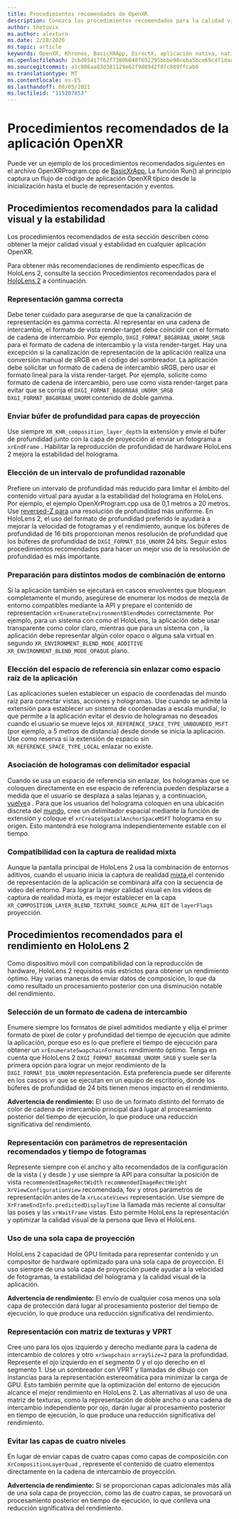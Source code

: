 ```yaml
---
title: Procedimientos recomendados de OpenXR
description: Conozca los procedimientos recomendados para la calidad visual, la estabilidad y el rendimiento de las aplicaciones OpenXR.
author: thetuvix
ms.author: alexturn
ms.date: 2/28/2020
ms.topic: article
keywords: OpenXR, Khronos, BasicXRApp, DirectX, aplicación nativa, nativa, motor personalizado, middleware, procedimientos recomendados, rendimiento, calidad, estabilidad
ms.openlocfilehash: 2cbd05417f62f7380b048f692295bbbe98ceba5bce69c4f1dae21aec812ec450
ms.sourcegitcommit: a1c086aa83d381129e62f9d8942f0fc889ffcab0
ms.translationtype: MT
ms.contentlocale: es-ES
ms.lasthandoff: 08/05/2021
ms.locfileid: "115207853"
---
```

# <a name="openxr-app-best-practices"></a>Procedimientos recomendados de la aplicación OpenXR

Puede ver un ejemplo de los procedimientos recomendados siguientes en el archivo OpenXRProgram.cpp de <a href="https://github.com/microsoft/OpenXR-MixedReality/tree/master/samples/BasicXrApp" target="_blank">BasicXrApp.</a> La función Run() al principio captura un flujo de código de aplicación OpenXR típico desde la inicialización hasta el bucle de representación y eventos.

## <a name="best-practices-for-visual-quality-and-stability"></a>Procedimientos recomendados para la calidad visual y la estabilidad

Los procedimientos recomendados de esta sección describen cómo obtener la mejor calidad visual y estabilidad en cualquier aplicación OpenXR.

Para obtener más recomendaciones de rendimiento específicas de HoloLens 2, consulte la sección Procedimientos recomendados para el [HoloLens 2](#best-practices-for-performance-on-hololens-2) a continuación.

### <a name="gamma-correct-rendering"></a>Representación gamma correcta

Debe tener cuidado para asegurarse de que la canalización de representación es gamma correcta. Al representar en una cadena de intercambio, el formato de vista render-target debe coincidir con el formato de cadena de intercambio. Por ejemplo, `DXGI_FORMAT_B8G8R8A8_UNORM_SRGB` para el formato de cadena de intercambio y la vista render-target.
Hay una excepción si la canalización de representación de la aplicación realiza una conversión manual de sRGB en el código del sombreador. La aplicación debe solicitar un formato de cadena de intercambio sRGB, pero usar el formato lineal para la vista render-target. Por ejemplo, solicite como formato de cadena de intercambio, pero use como vista render-target para evitar que se corrija el `DXGI_FORMAT_B8G8R8A8_UNORM_SRGB` `DXGI_FORMAT_B8G8R8A8_UNORM` contenido de doble gamma.

### <a name="submit-depth-buffer-for-projection-layers"></a>Enviar búfer de profundidad para capas de proyección

Use siempre `XR_KHR_composition_layer_depth` la extensión y envíe el búfer de profundidad junto con la capa de proyección al enviar un fotograma a `xrEndFrame` .
Habilitar la reproducción de profundidad de hardware HoloLens 2 mejora la estabilidad del holograma.

### <a name="choose-a-reasonable-depth-range"></a>Elección de un intervalo de profundidad razonable

Prefiere un intervalo de profundidad más reducido para limitar el ámbito del contenido virtual para ayudar a la estabilidad del holograma en HoloLens.
Por ejemplo, el ejemplo OpenXrProgram.cpp usa de 0,1 metros a 20 metros.
Use [reversed-Z para](https://developer.nvidia.com/content/depth-precision-visualized) una resolución de profundidad más uniforme.
En HoloLens 2, el uso del formato de profundidad preferido le ayudará a mejorar la velocidad de fotogramas y el rendimiento, aunque los búferes de profundidad de 16 bits proporcionan menos resolución de profundidad que los búferes de profundidad de `DXGI_FORMAT_D16_UNORM` 24 bits.
Seguir estos procedimientos recomendados para hacer un mejor uso de la resolución de profundidad es más importante.

### <a name="prepare-for-different-environment-blend-modes"></a>Preparación para distintos modos de combinación de entorno

Si la aplicación también se ejecutará en cascos envolventes que bloquean completamente el mundo, asegúrese de enumerar los modos de mezcla de entorno compatibles mediante la API y prepare el contenido de representación `xrEnumerateEnvironmentBlendModes` correctamente.
Por ejemplo, para un sistema con como el HoloLens, la aplicación debe usar transparente como color claro, mientras que para un sistema con , la aplicación debe representar algún color opaco o alguna sala virtual en segundo `XR_ENVIRONMENT_BLEND_MODE_ADDITIVE` `XR_ENVIRONMENT_BLEND_MODE_OPAQUE` plano.

### <a name="choose-unbounded-reference-space-as-applications-root-space"></a>Elección del espacio de referencia sin enlazar como espacio raíz de la aplicación

Las aplicaciones suelen establecer un espacio de coordenadas del mundo raíz para conectar vistas, acciones y hologramas.
Use cuando se admite la extensión para establecer un sistema de coordenadas a escala mundial, lo que permite a la aplicación evitar el desvío de hologramas no deseados cuando el usuario se mueve lejos `XR_REFERENCE_SPACE_TYPE_UNBOUNDED_MSFT` (por ejemplo, a 5 metros de distancia) desde donde se inicia la aplicación. [](../../design/coordinate-systems.md#building-a-world-scale-experience)
Use como reserva si la extensión de espacio sin `XR_REFERENCE_SPACE_TYPE_LOCAL` enlazar no existe.

### <a name="associate-hologram-with-spatial-anchor"></a>Asociación de hologramas con delimitador espacial

Cuando se usa un espacio de referencia sin enlazar, los hologramas que se coloquen directamente en ese espacio de referencia pueden desplazarse a medida que el usuario se desplaza a salas lejanas y, a continuación, [vuelve](../../design/coordinate-systems.md#building-a-world-scale-experience)a .
Para que los usuarios del holograma coloquen en una ubicación discreta del [mundo,](../../design/spatial-anchors.md#best-practices) cree un delimitador espacial mediante la función de extensión y coloque el `xrCreateSpatialAnchorSpaceMSFT` holograma en su origen. Esto mantendrá ese holograma independientemente estable con el tiempo.

### <a name="support-mixed-reality-capture"></a>Compatibilidad con la captura de realidad mixta

Aunque la pantalla principal de HoloLens 2 usa la combinación de entornos aditivos, cuando el usuario inicia la captura de realidad [mixta,](../platform-capabilities-and-apis/mixed-reality-capture-for-developers.md)el contenido de representación de la aplicación se combinará alfa con la secuencia de vídeo del entorno.
Para lograr la mejor calidad visual en los vídeos de captura de realidad mixta, es mejor establecer en la capa `XR_COMPOSITION_LAYER_BLEND_TEXTURE_SOURCE_ALPHA_BIT` de `layerFlags` proyección.

## <a name="best-practices-for-performance-on-hololens-2"></a>Procedimientos recomendados para el rendimiento en HoloLens 2

Como dispositivo móvil con compatibilidad con la reproducción de hardware, HoloLens 2 requisitos más estrictos para obtener un rendimiento óptimo.  Hay varias maneras de enviar datos de composición, lo que da como resultado un procesamiento posterior con una disminución notable del rendimiento.

### <a name="select-a-swapchain-format"></a>Selección de un formato de cadena de intercambio

Enumere siempre los formatos de píxel admitidos mediante y elija el primer formato de píxel de color y profundidad del tiempo de ejecución que admite la aplicación, porque eso es lo que prefiere el tiempo de ejecución para obtener un `xrEnumerateSwapchainFormats` rendimiento óptimo. Tenga en cuenta que HoloLens 2 `DXGI_FORMAT_B8G8R8A8_UNORM_SRGB` y suele ser la primera opción para lograr un mejor rendimiento de la `DXGI_FORMAT_D16_UNORM` representación. Esta preferencia puede ser diferente en los cascos vr que se ejecutan en un equipo de escritorio, donde los búferes de profundidad de 24 bits tienen menos impacto en el rendimiento.
  
**Advertencia de rendimiento:** El uso de un formato distinto del formato de color de cadena de intercambio principal dará lugar al procesamiento posterior del tiempo de ejecución, lo que produce una reducción significativa del rendimiento.

### <a name="render-with-recommended-rendering-parameters-and-frame-timing"></a>Representación con parámetros de representación recomendados y tiempo de fotogramas

Represente siempre con el ancho y alto recomendados de la configuración de la vista ( y desde ) y use siempre la API para consultar la posición de vista `recommendedImageRectWidth` `recommendedImageRectHeight` `XrViewConfigurationView` recomendada, fov y otros parámetros de representación antes de la `xrLocateViews` representación.
Use siempre de `XrFrameEndInfo.predictedDisplayTime` la llamada más reciente al consultar las poses y las `xrWaitFrame` vistas.
Esto permite HoloLens la representación y optimizar la calidad visual de la persona que lleva el HoloLens.

### <a name="use-a-single-projection-layer"></a>Uso de una sola capa de proyección

HoloLens 2 capacidad de GPU limitada para representar contenido y un compositor de hardware optimizado para una sola capa de proyección.
El uso siempre de una sola capa de proyección puede ayudar a la velocidad de fotogramas, la estabilidad del holograma y la calidad visual de la aplicación.  
  
**Advertencia de rendimiento:** El envío de cualquier cosa menos una sola capa de protección dará lugar al procesamiento posterior del tiempo de ejecución, lo que produce una reducción significativa del rendimiento.

### <a name="render-with-texture-array-and-vprt"></a>Representación con matriz de texturas y VPRT

Cree uno para los ojos izquierdo y derecho mediante para la cadena de intercambio de colores y otro `xrSwapchain` `arraySize=2` para la profundidad.
Represente el ojo izquierdo en el segmento 0 y el ojo derecho en el segmento 1.
Use un sombreador con VPRT y llamadas de dibujo con instancias para la representación estereomática para minimizar la carga de GPU.
Esto también permite que la optimización del entorno de ejecución alcance el mejor rendimiento en HoloLens 2.
Las alternativas al uso de una matriz de texturas, como la representación de doble ancho o una cadena de intercambio independiente por ojo, darán lugar al procesamiento posterior en tiempo de ejecución, lo que produce una reducción significativa del rendimiento.

### <a name="avoid-quad-layers"></a>Evitar las capas de cuatro niveles

En lugar de enviar capas de cuatro capas como capas de composición con `XrCompositionLayerQuad` , represente el contenido de cuatro elementos directamente en la cadena de intercambio de proyección.

**Advertencia de rendimiento:** Si se proporcionan capas adicionales más allá de una sola capa de proyección, como las de cuatro capas, se provocará un procesamiento posterior en tiempo de ejecución, lo que conlleva una reducción significativa del rendimiento.